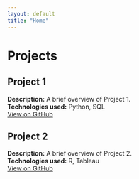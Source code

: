 ```yaml
---
layout: default
title: "Home"
---
```


# Projects

## Project 1
**Description:** A brief overview of Project 1.  
**Technologies used:** Python, SQL  
[View on GitHub](project-link)

## Project 2
**Description:** A brief overview of Project 2.  
**Technologies used:** R, Tableau  
[View on GitHub](project-link)

<!-- Add more projects as needed -->

